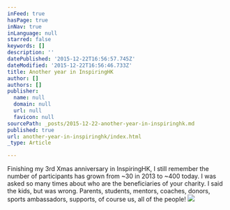 ```yaml
---
inFeed: true
hasPage: true
inNav: true
inLanguage: null
starred: false
keywords: []
description: ''
datePublished: '2015-12-22T16:56:57.745Z'
dateModified: '2015-12-22T16:56:46.733Z'
title: Another year in InspiringHK
author: []
authors: []
publisher:
  name: null
  domain: null
  url: null
  favicon: null
sourcePath: _posts/2015-12-22-another-year-in-inspiringhk.md
published: true
url: another-year-in-inspiringhk/index.html
_type: Article

---
```

Finishing my 3rd Xmas anniversary in InspiringHK,  I still remember the number of participants has grown from ~30  in 2013 to ~400 today. I was asked so many times about who are the beneficiaries of your charity. I said the kids, but was wrong. Parents, students, mentors, coaches, donors, sports ambassadors, supports, of course us, all of the people!
![](https://the-grid-user-content.s3-us-west-2.amazonaws.com/eb1a7cf4-5e2f-4967-ab68-d7b8f53de441.jpg)